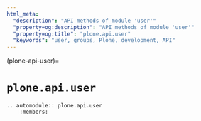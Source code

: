 ```yaml
---
html_meta:
  "description": "API methods of module 'user'"
  "property=og:description": "API methods of module 'user'"
  "property=og:title": "plone.api.user"
  "keywords": "user, groups, Plone, development, API"
---
```


(plone-api-user)=

# `plone.api.user`

```{eval-rst}
.. automodule:: plone.api.user
    :members:
```
